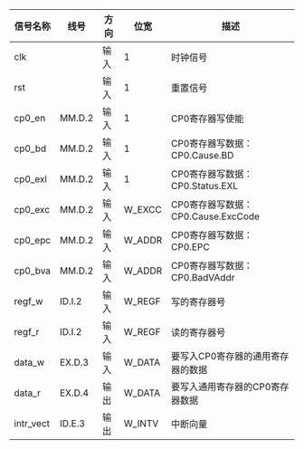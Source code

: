 | 信号名称  | 线号   | 方向 | 位宽   | 描述                               |
| --------- | ------ | ---- | ------ | ---------------------------------- |
| clk       |        | 输入 | 1      | 时钟信号                           |
| rst       |        | 输入 | 1      | 重置信号                           |
| cp0_en    | MM.D.2 | 输入 | 1      | CP0寄存器写使能                    |
| cp0_bd    | MM.D.2 | 输入 | 1      | CP0寄存器写数据：CP0.Cause.BD      |
| cp0_exl   | MM.D.2 | 输入 | 1      | CP0寄存器写数据：CP0.Status.EXL    |
| cp0_exc   | MM.D.2 | 输入 | W_EXCC | CP0寄存器写数据：CP0.Cause.ExcCode |
| cp0_epc   | MM.D.2 | 输入 | W_ADDR | CP0寄存器写数据：CP0.EPC           |
| cp0_bva   | MM.D.2 | 输入 | W_ADDR | CP0寄存器写数据：CP0.BadVAddr      |
| regf_w    | ID.I.2 | 输入 | W_REGF | 写的寄存器号                       |
| regf_r    | ID.I.2 | 输入 | W_REGF | 读的寄存器号                       |
| data_w    | EX.D.3 | 输入 | W_DATA | 要写入CP0寄存器的通用寄存器的数据  |
| data_r    | EX.D.4 | 输出 | W_DATA | 要写入通用寄存器的CP0寄存器数据    |
| intr_vect | ID.E.3 | 输出 | W_INTV | 中断向量                           |

